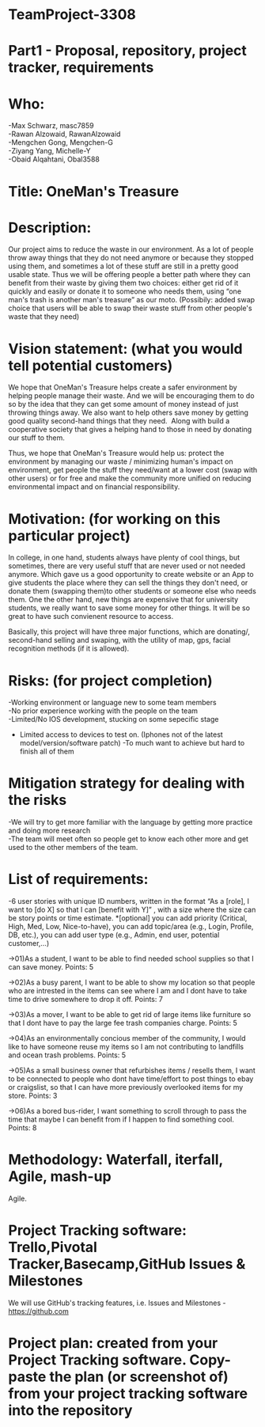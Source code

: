 # TeamProject-3308 
# Part1 - Proposal, repository, project tracker, requirements

# Who: 

-Max Schwarz, masc7859  
-Rawan Alzowaid, RawanAlzowaid  
-Mengchen Gong, Mengchen-G  
-Ziyang Yang, Michelle-Y  
-Obaid Alqahtani, Obal3588  


# Title: OneMan's Treasure

# Description:  

Our project aims to reduce the waste in our environment. As a lot of people throw
away things that they do not need anymore or because they stopped using them,
and sometimes a lot of these stuff are still in a pretty good usable state.
Thus we will be offering people a better path where they can benefit from their
waste by giving them two choices: either get rid of it quickly and easily or donate it to
someone who needs them, using “one man's trash is another man's treasure” as
our moto. (Possibily: added swap choice that users will be able to swap their waste stuff 
from other people's waste that they need)


# Vision statement: (what you would tell potential customers)

We hope that OneMan's Treasure helps create a safer environment by helping people
manage their waste. And we will be encouraging them to do so by the idea that
they can get some amount of money instead of just throwing things away. We also
want to help others save money by getting good quality second-hand things that
they need.  Along with build a cooperative society that gives a helping hand to those in need by donating our
stuff to them.

Thus, we hope that OneMan's Treasure would help us: protect the environment by managing our waste / minimizing 
human's impact on environment, get people the stuff they need/want at a lower cost (swap with other users) or for free and make the community more unified on reducing environmental impact and on financial responsibility.


# Motivation: (for working on this particular project) 

In college, in one hand, students always have plenty of cool things, but sometimes, there are very useful
stuff that are never used or not needed anymore. Which gave us a good opportunity to create website or
an App to give students the place where they can sell the things they don't need, or donate them
(swapping them)to other students or someone else who needs them. One the other hand, new things are
expensive that for university students, we really want to save some money for other things.
It will be so great to have such convienent resource to access.

Basically, this project will have three major functions, which are donating/, second-hand selling 
and swaping, with the utility of map, gps, facial recognition methods (if it is allowed).


# Risks: (for project completion)

-Working environment or language new to some team members  
-No prior experience working with the people on the team  
-Limited/No IOS development, stucking on some sepecific stage
- Limited access to devices to test on. (Iphones not of the latest model/version/software patch)
-To much want to achieve but hard to finish all of them


# Mitigation strategy for dealing with the risks

-We will try to get more familiar with the language by getting more practice and doing more research  
-The team will meet often so people get to know each other more and get used to the other members of the team.  


# List of requirements: 

-6 user stories with unique ID numbers, written in the format “As a [role], I want to [do X] so that I can [benefit with Y]” , with a size where the size can be story points or time estimate. 
*[optional] you can add priority (Critical, High, Med, Low, Nice-to-have), you can add topic/area (e.g., Login, Profile, DB, etc.), you can add user type (e.g., Admin, end user, potential customer,…)  

->01)As a student, I want to be able to find needed school supplies so that I can save money. Points: 5  

->02)As a busy parent, I want to be able to show my location so that people who are intrested in the items can see where I am and I dont have to take time to drive somewhere to drop it off. Points: 7

->03)As a mover, I want to be able to get rid of large items like furniture so that I dont have to pay the large fee trash companies charge. Points: 5

->04)As an environmentally concious member of the community, I would like to have someone reuse my items so I am not contributing to landfills and ocean trash problems. Points: 5

->05)As a small business owner that refurbishes items / resells them, I want to be connected to people who dont have time/effort to post things to ebay or craigslist, so that I can have more previously overlooked items for my store. Points: 3

->06)As a bored bus-rider, I want something to scroll through to pass the time that maybe I can benefit from if I happen to find something cool. Points: 8

# Methodology: Waterfall, iterfall, Agile, mash-up 

Agile.

# Project Tracking software: Trello,Pivotal Tracker,Basecamp,GitHub Issues & Milestones

We will use GitHub's tracking features, i.e. Issues and Milestones
-https://github.com

# Project plan: created from your Project Tracking software. Copy-paste the plan (or screenshot of) from your project tracking software into the repository
